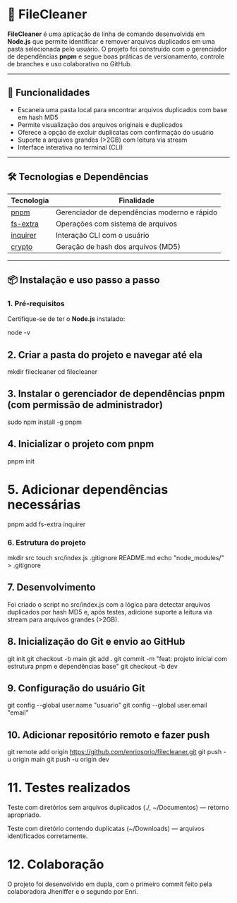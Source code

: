 # 📂 FileCleaner

**FileCleaner** é uma aplicação de linha de comando desenvolvida em **Node.js** que permite identificar e remover arquivos duplicados em uma pasta selecionada pelo usuário. O projeto foi construído com o gerenciador de dependências **pnpm** e segue boas práticas de versionamento, controle de branches e uso colaborativo no GitHub.

---

## 🚀 Funcionalidades

- Escaneia uma pasta local para encontrar arquivos duplicados com base em hash MD5
- Permite visualização dos arquivos originais e duplicados
- Oferece a opção de excluir duplicatas com confirmação do usuário
- Suporte a arquivos grandes (>2GB) com leitura via stream
- Interface interativa no terminal (CLI)

---

## 🛠 Tecnologias e Dependências

| Tecnologia  | Finalidade                             |
|-------------|-----------------------------------------|
| [pnpm](https://pnpm.io)       | Gerenciador de dependências moderno e rápido |
| [fs-extra](https://www.npmjs.com/package/fs-extra) | Operações com sistema de arquivos     |
| [inquirer](https://www.npmjs.com/package/inquirer) | Interação CLI com o usuário           |
| [crypto](https://nodejs.org/api/crypto.html)       | Geração de hash dos arquivos (MD5)    |

---

## 📦 Instalação e uso passo a passo

### 1. Pré-requisitos
Certifique-se de ter o **Node.js** instalado:

node -v

## 2. Criar a pasta do projeto e navegar até ela
mkdir filecleaner
cd filecleaner

## 3. Instalar o gerenciador de dependências pnpm (com permissão de administrador)
sudo npm install -g pnpm

## 4. Inicializar o projeto com pnpm
pnpm init

# 5. Adicionar dependências necessárias
pnpm add fs-extra inquirer

### 6. Estrutura do projeto
mkdir src
touch src/index.js .gitignore README.md
echo "node_modules/" > .gitignore


## 7. Desenvolvimento
Foi criado o script no src/index.js com a lógica para detectar arquivos duplicados por hash MD5 e, após testes, adicione suporte a leitura via stream para arquivos grandes (>2GB).

## 8. Inicialização do Git e envio ao GitHub

git init
git checkout -b main
git add .
git commit -m "feat: projeto inicial com estrutura pnpm e dependências base"
git checkout -b dev

## 9. Configuração do usuário Git
git config --global user.name "usuario"
git config --global user.email "email"

## 10. Adicionar repositório remoto e fazer push
git remote add origin https://github.com/enriosorio/filecleaner.git
git push -u origin main
git push -u origin dev

# 11. Testes realizados
Teste com diretórios sem arquivos duplicados (./, ~/Documentos) — retorno apropriado.

Teste com diretório contendo duplicatas (~/Downloads) — arquivos identificados corretamente.

# 12. Colaboração

O projeto foi desenvolvido em dupla, com o primeiro commit feito pela colaboradora Jheniffer e o segundo por Enri.